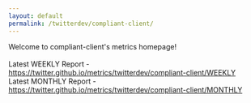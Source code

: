 ```yaml
---
layout: default
permalink: /twitterdev/compliant-client/
---
```

Welcome to compliant-client's metrics homepage!
<br><br>
Latest WEEKLY Report - <a href="https://twitter.github.io/metrics/twitterdev/compliant-client/WEEKLY">https://twitter.github.io/metrics/twitterdev/compliant-client/WEEKLY</a>
<br>
Latest MONTHLY Report - <a href="https://twitter.github.io/metrics/twitterdev/compliant-client/MONTHLY">https://twitter.github.io/metrics/twitterdev/compliant-client/MONTHLY</a>
<br>
